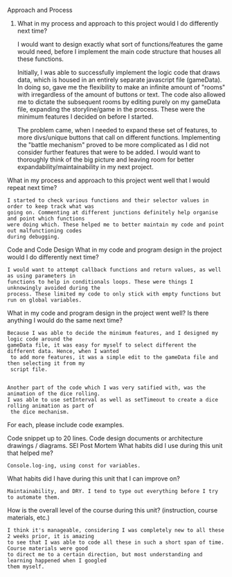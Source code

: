 Approach and Process
1) What in my process and approach to this project would I do differently next time?

    I would want to design exactly what sort of functions/features the game would need, before I implement the main code structure that houses all these functions. 
    
    Initially, I was able to successfully implement the logic code that draws data, which is housed in an entirely separate javascript file (gameData). In doing so, gave me the flexibility to make an infinite amount of "rooms" with irregardless of the amount of buttons or text. The code also allowed me to dictate the subsequent rooms by editing purely on my gameData file, expanding the storyline/game in the process. These were the minimum features I decided on before I started.

    The problem came, when I needed to expand these set of features, to more divs/unique buttons that call on different functions. Implementing the "battle mechanism" proved to be more complicated as I did not consider further features that were to be added. I would want to thoroughly think of the big picture and leaving room for better expandability/maintainability in my next project.



What in my process and approach to this project went well that I would repeat next time?


    I started to check various functions and their selector values in order to keep track what was 
    going on. Commenting at different junctions definitely help organise and point which functions 
    were doing which. These helped me to better maintain my code and point out malfunctioning codes 
    during debugging. 


Code and Code Design
What in my code and program design in the project would I do differently next time?

    I would want to attempt callback functions and return values, as well as using parameters in 
    functions to help in conditionals loops. These were things I unknowingly avoided during the 
    process. These limited my code to only stick with empty functions but run on global variables. 


What in my code and program design in the project went well? Is there anything I would do the same next time?

    Because I was able to decide the minimum features, and I designed my logic code around the 
    gameData file, it was easy for myself to select different the different data. Hence, when I wanted
     to add more features, it was a simple edit to the gameData file and then selecting it from my 
     script file. 


    Another part of the code which I was very satified with, was the animation of the dice rolling. 
    I was able to use setInterval as well as setTimeout to create a dice rolling animation as part of
     the dice mechanism. 

For each, please include code examples.

Code snippet up to 20 lines.
Code design documents or architecture drawings / diagrams.
SEI Post Mortem
What habits did I use during this unit that helped me?

    Console.log-ing, using const for variables.

What habits did I have during this unit that I can improve on?

    Maintainability, and DRY. I tend to type out everything before I try to automate them.

How is the overall level of the course during this unit? (instruction, course materials, etc.)

    I think it's manageable, considering I was completely new to all these 2 weeks prior, it is amazing
    to see that I was able to code all these in such a short span of time. Course materials were good
    to direct me to a certain direction, but most understanding and learning happened when I googled
    them myself. 